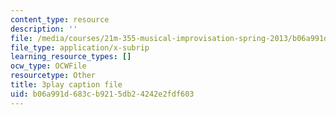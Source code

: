 ```yaml
---
content_type: resource
description: ''
file: /media/courses/21m-355-musical-improvisation-spring-2013/b06a991d683cb9215db24242e2fdf603_DD0VDr65wmo.srt
file_type: application/x-subrip
learning_resource_types: []
ocw_type: OCWFile
resourcetype: Other
title: 3play caption file
uid: b06a991d-683c-b921-5db2-4242e2fdf603
---
```

